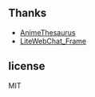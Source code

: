 ## Thanks
* [AnimeThesaurus](https://github.com/Kyomotoi/AnimeThesaurus) 
* [LiteWebChat_Frame](https://github.com/MorFansLab/LiteWebChat_Frame) 

## license
MIT
